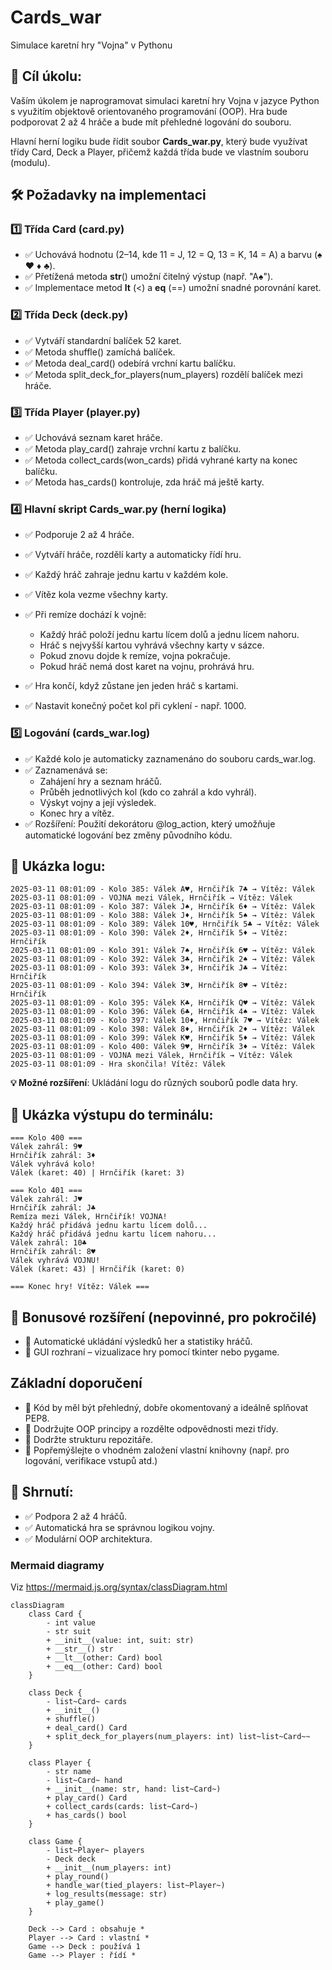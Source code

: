# Cards_war
Simulace karetní hry "Vojna" v Pythonu

## 📌 Cíl úkolu:
Vaším úkolem je naprogramovat simulaci karetní hry Vojna v jazyce Python s využitím objektově orientovaného programování (OOP). Hra bude podporovat 2 až 4 hráče a bude mít přehledné logování do souboru.

Hlavní herní logiku bude řídit soubor **Cards_war.py**, který bude využívat třídy Card, Deck a Player, 
přičemž každá třída bude ve vlastním souboru (modulu).

## 🛠 Požadavky na implementaci
### 1️⃣ Třída Card (card.py)
* ✅ Uchovává hodnotu (2–14, kde 11 = J, 12 = Q, 13 = K, 14 = A) a barvu (♠ ♥ ♦ ♣).
* ✅ Přetížená metoda __str__() umožní čitelný výstup (např. "A♠").
* ✅ Implementace metod __lt__ (<) a __eq__ (==) umožní snadné porovnání karet.

### 2️⃣ Třída Deck (deck.py)
* ✅ Vytváří standardní balíček 52 karet.
* ✅ Metoda shuffle() zamíchá balíček.
* ✅ Metoda deal_card() odebírá vrchní kartu balíčku.
* ✅ Metoda split_deck_for_players(num_players) rozdělí balíček mezi hráče.

### 3️⃣ Třída Player (player.py)
* ✅ Uchovává seznam karet hráče.
* ✅ Metoda play_card() zahraje vrchní kartu z balíčku.
* ✅ Metoda collect_cards(won_cards) přidá vyhrané karty na konec balíčku.
* ✅ Metoda has_cards() kontroluje, zda hráč má ještě karty.

### 4️⃣ Hlavní skript Cards_war.py (herní logika)
* ✅ Podporuje 2 až 4 hráče.
* ✅ Vytváří hráče, rozdělí karty a automaticky řídí hru.
* ✅ Každý hráč zahraje jednu kartu v každém kole.
* ✅ Vítěz kola vezme všechny karty.
* ✅ Při remíze dochází k vojně:
    * Každý hráč položí jednu kartu lícem dolů a jednu lícem nahoru.
    * Hráč s nejvyšší kartou vyhrává všechny karty v sázce.
    * Pokud znovu dojde k remíze, vojna pokračuje.
    * Pokud hráč nemá dost karet na vojnu, prohrává hru.

* ✅ Hra končí, když zůstane jen jeden hráč s kartami.
* ✅ Nastavit konečný počet kol při cyklení - např. 1000.

### 5️⃣ Logování (cards_war.log)
* ✅ Každé kolo je automaticky zaznamenáno do souboru cards_war.log.
* ✅ Zaznamenává se:
    * Zahájení hry a seznam hráčů.
    * Průběh jednotlivých kol (kdo co zahrál a kdo vyhrál).
    * Výskyt vojny a její výsledek.
    * Konec hry a vítěz.
* ✅ Rozšíření: Použití dekorátoru @log_action, který umožňuje automatické logování bez změny původního kódu.


## 📌 Ukázka logu:
    2025-03-11 08:01:09 - Kolo 385: Válek A♥, Hrnčiřík 7♣ → Vítěz: Válek
    2025-03-11 08:01:09 - VOJNA mezi Válek, Hrnčiřík → Vítěz: Válek
    2025-03-11 08:01:09 - Kolo 387: Válek J♠, Hrnčiřík 6♦ → Vítěz: Válek
    2025-03-11 08:01:09 - Kolo 388: Válek J♦, Hrnčiřík 5♠ → Vítěz: Válek
    2025-03-11 08:01:09 - Kolo 389: Válek 10♥, Hrnčiřík 5♣ → Vítěz: Válek
    2025-03-11 08:01:09 - Kolo 390: Válek 2♦, Hrnčiřík 5♦ → Vítěz: Hrnčiřík
    2025-03-11 08:01:09 - Kolo 391: Válek 7♠, Hrnčiřík 6♥ → Vítěz: Válek
    2025-03-11 08:01:09 - Kolo 392: Válek 3♣, Hrnčiřík 2♠ → Vítěz: Válek
    2025-03-11 08:01:09 - Kolo 393: Válek 3♦, Hrnčiřík J♣ → Vítěz: Hrnčiřík
    2025-03-11 08:01:09 - Kolo 394: Válek 3♥, Hrnčiřík 8♥ → Vítěz: Hrnčiřík
    2025-03-11 08:01:09 - Kolo 395: Válek K♣, Hrnčiřík Q♥ → Vítěz: Válek
    2025-03-11 08:01:09 - Kolo 396: Válek 6♣, Hrnčiřík 4♠ → Vítěz: Válek
    2025-03-11 08:01:09 - Kolo 397: Válek 10♦, Hrnčiřík 7♥ → Vítěz: Válek
    2025-03-11 08:01:09 - Kolo 398: Válek 8♦, Hrnčiřík 2♦ → Vítěz: Válek
    2025-03-11 08:01:09 - Kolo 399: Válek K♥, Hrnčiřík 5♦ → Vítěz: Válek
    2025-03-11 08:01:09 - Kolo 400: Válek 9♥, Hrnčiřík 3♦ → Vítěz: Válek
    2025-03-11 08:01:09 - VOJNA mezi Válek, Hrnčiřík → Vítěz: Válek
    2025-03-11 08:01:09 - Hra skončila! Vítěz: Válek

**💡 Možné rozšíření**: Ukládání logu do různých souborů podle data hry.

## 📌 Ukázka výstupu do terminálu:

    === Kolo 400 ===
    Válek zahrál: 9♥
    Hrnčiřík zahrál: 3♦
    Válek vyhrává kolo!
    Válek (karet: 40) | Hrnčiřík (karet: 3)

    === Kolo 401 ===
    Válek zahrál: J♥
    Hrnčiřík zahrál: J♣
    Remíza mezi Válek, Hrnčiřík! VOJNA!
    Každý hráč přidává jednu kartu lícem dolů...
    Každý hráč přidává jednu kartu lícem nahoru...
    Válek zahrál: 10♣
    Hrnčiřík zahrál: 8♥
    Válek vyhrává VOJNU!
    Válek (karet: 43) | Hrnčiřík (karet: 0)

    === Konec hry! Vítěz: Válek ===


## 🎯 Bonusové rozšíření (nepovinné, pro pokročilé)
* 🔹 Automatické ukládání výsledků her a statistiky hráčů.
* 🔹 GUI rozhraní – vizualizace hry pomocí tkinter nebo pygame.

## Základní doporučení
* 🔹 Kód by měl být přehledný, dobře okomentovaný a ideálně splňovat PEP8.
* 🔹 Dodržujte OOP principy a rozdělte odpovědnosti mezi třídy.
* 🔹 Dodržte strukturu repozitáře.
* 🔹 Popřemýšlejte o vhodném založení vlastní knihovny (např. pro logování, verifikace vstupů atd.)

## 📢 Shrnutí:
* ✅ Podpora 2 až 4 hráčů.
* ✅ Automatická hra se správnou logikou vojny.
* ✅ Modulární OOP architektura.

### Mermaid diagramy
Viz https://mermaid.js.org/syntax/classDiagram.html


```mermaid
classDiagram
    class Card {
        - int value
        - str suit
        + __init__(value: int, suit: str)
        + __str__() str
        + __lt__(other: Card) bool
        + __eq__(other: Card) bool
    }

    class Deck {
        - list~Card~ cards
        + __init__()
        + shuffle()
        + deal_card() Card
        + split_deck_for_players(num_players: int) list~list~Card~~
    }

    class Player {
        - str name
        - list~Card~ hand
        + __init__(name: str, hand: list~Card~)
        + play_card() Card
        + collect_cards(cards: list~Card~)
        + has_cards() bool
    }

    class Game {
        - list~Player~ players
        - Deck deck
        + __init__(num_players: int)
        + play_round()
        + handle_war(tied_players: list~Player~)
        + log_results(message: str)
        + play_game()
    }

    Deck --> Card : obsahuje *
    Player --> Card : vlastní *
    Game --> Deck : používá 1
    Game --> Player : řídí *
```
